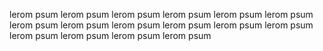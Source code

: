 lerom psum lerom psum lerom psum lerom psum lerom psum lerom psum lerom psum lerom psum lerom psum lerom psum lerom psum lerom psum lerom psum lerom psum lerom psum lerom psum